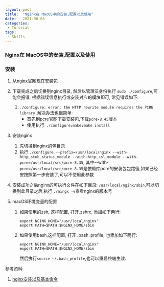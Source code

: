 ```yaml
---
layout: post
title:  "Nginx在 MacOS中的安装,配置以及使用"
date:   2021-08-06
categories:
 - Turorial
tags:
 - Skills
---
```


### Nginx在 MacOS中的安装,配置以及使用

### 安装

1. 从[nginx官网](http://nginx.org/en/download.html)现在安装包

2. 下载完成之后切换到nginx目录, 然后以管理员身份执行 `sudo ./configure`,可能会报错, 根据错误信息执行或安装对应的模块即可, 常见错误如下:

   1. `./configure: error: the HTTP rewrite module requires the PCRE library.`解决办法也很简单:
      - 首先到[pcre官网](https://ftp.pcre.org/pub/pcre/)下载安装包,下载`pcre-8.45`版本
      - 使用执行` ./configure;make;make install`

3. 安装nginx

   1. 先切换到nginx的包目录
   2. 执行 `./configure --prefix=/usr/local/nginx --with-http_stub_status_module --with-http_ssl_module --with-pcre=/usr/local/src/pcre-8.35`, 其中--with-`pcre=/usr/local/src/pcre-8.35`是依赖库pcre的安装包包路径,如果已经安按照第一步安装了,可以不使用此参数

4. 安装成功之后nginx的可执行文件在如下目录: `/usr/local/nginx/sbin`,可以切换到此目录之后,执行 `./ningx -v`查看nginx的版本号

5. macOS环境变量的配置

   1. 如果使用的zsh, 这样配置, 打开.zshrc, 添加如下两行:

      ```
      export NGINX_HOME="/usr/local/nginx"
      export PATH=$PATH:$NGINX_HOME/sbin
      ```

   2. 如果使用bash,这样配置, 打开 .bash_profile, 也添加如下两行:

      ```
      export NGINX_HOME="/usr/local/nginx"
      export PATH=$PATH:$NGINX_HOME/sbin
      ```

      然后执行`source ~/.bash_profile`,也可以重启终端生效.



参考资料: 

1. [nginx安装以及基本命令](https://www.kuangstudy.com/bbs/1398876782639255554)

